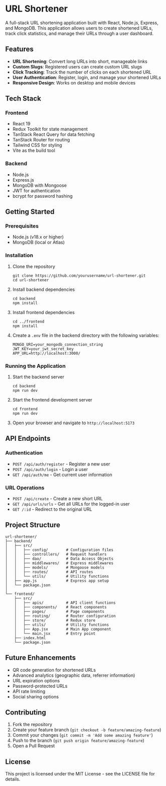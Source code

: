 # URL Shortener

A full-stack URL shortening application built with React, Node.js, Express, and MongoDB. This application allows users to create shortened URLs, track click statistics, and manage their URLs through a user dashboard.

## Features

- **URL Shortening**: Convert long URLs into short, manageable links
- **Custom Slugs**: Registered users can create custom URL slugs
- **Click Tracking**: Track the number of clicks on each shortened URL
- **User Authentication**: Register, login, and manage your shortened URLs
- **Responsive Design**: Works on desktop and mobile devices

## Tech Stack

### Frontend
- React 19
- Redux Toolkit for state management
- TanStack React Query for data fetching
- TanStack Router for routing
- Tailwind CSS for styling
- Vite as the build tool

### Backend
- Node.js
- Express.js
- MongoDB with Mongoose
- JWT for authentication
- bcrypt for password hashing

## Getting Started

### Prerequisites
- Node.js (v18.x or higher)
- MongoDB (local or Atlas)

### Installation

1. Clone the repository
   ```
   git clone https://github.com/yourusername/url-shortener.git
   cd url-shortener
   ```

2. Install backend dependencies
   ```
   cd backend
   npm install
   ```

3. Install frontend dependencies
   ```
   cd ../frontend
   npm install
   ```

4. Create a `.env` file in the backend directory with the following variables:
   ```
   MONGO_URI=your_mongodb_connection_string
   JWT_KEY=your_jwt_secret_key
   APP_URL=http://localhost:3000/
   ```

### Running the Application

1. Start the backend server
   ```
   cd backend
   npm run dev
   ```

2. Start the frontend development server
   ```
   cd frontend
   npm run dev
   ```

3. Open your browser and navigate to `http://localhost:5173`

## API Endpoints

### Authentication
- `POST /api/auth/register` - Register a new user
- `POST /api/auth/login` - Login a user
- `GET /api/auth/me` - Get current user information

### URL Operations
- `POST /api/create` - Create a new short URL
- `GET /api/urls/urls` - Get all URLs for the logged-in user
- `GET /:id` - Redirect to the original URL

## Project Structure

```
url-shortener/
├── backend/
│   ├── src/
│   │   ├── config/        # Configuration files
│   │   ├── controllers/   # Request handlers
│   │   ├── dao/           # Data Access Objects
│   │   ├── middlewares/   # Express middlewares
│   │   ├── models/        # Mongoose models
│   │   ├── routes/        # API routes
│   │   └── utils/         # Utility functions
│   ├── app.js             # Express app setup
│   └── package.json
│
└── frontend/
    ├── src/
    │   ├── apis/          # API client functions
    │   ├── components/    # React components
    │   ├── pages/         # Page components
    │   ├── routing/       # Router configuration
    │   ├── store/         # Redux store
    │   ├── utils/         # Utility functions
    │   ├── App.jsx        # Main App component
    │   └── main.jsx       # Entry point
    ├── index.html
    └── package.json
```

## Future Enhancements

- QR code generation for shortened URLs
- Advanced analytics (geographic data, referrer information)
- URL expiration options
- Password-protected URLs
- API rate limiting
- Social sharing options

## Contributing

1. Fork the repository
2. Create your feature branch (`git checkout -b feature/amazing-feature`)
3. Commit your changes (`git commit -m 'Add some amazing feature'`)
4. Push to the branch (`git push origin feature/amazing-feature`)
5. Open a Pull Request

## License

This project is licensed under the MIT License - see the LICENSE file for details.

